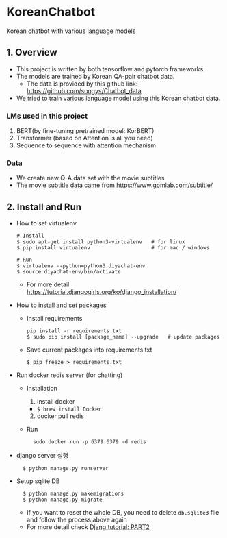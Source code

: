 # KoreanChatbot
Korean chatbot with various language models


## 1. Overview

- This project is written by both tensorflow and pytorch frameworks.
- The models are trained by Korean QA-pair chatbot data.
    + The data is provided by this github link: https://github.com/songys/Chatbot_data
- We tried to train various language model using this Korean chatbot data.

### LMs used in this project

1. BERT(by fine-tuning pretrained model: KorBERT)
2. Transformer (based on Attention is all you need)
3. Sequence to sequence with attention mechanism

### Data

- We create new Q-A data set with the movie subtitles
- The movie subtitle data came from https://www.gomlab.com/subtitle/


## 2. Install and Run

* How to set virtualenv
  ```
  # Install
  $ sudo apt-get install python3-virtualenv   # for linux
  $ pip install virtualenv                    # for mac / windows

  # Run
  $ virtualenv --python=python3 diyachat-env
  $ source diyachat-env/bin/activate
  ```
  - For more detail: https://tutorial.djangogirls.org/ko/django_installation/


* How to install and set packages
  - Install requirements
    ```
    pip install -r requirements.txt
    $ sudo pip install [package_name] --upgrade   # update packages
    ```

  - Save current packages into requirements.txt
    ```
    $ pip freeze > requirements.txt
    ```

* Run docker redis server (for chatting)
  - Installation
    1. Install docker
      - `$ brew install Docker`
    2. docker pull redis

  - Run
    ```
      sudo docker run -p 6379:6379 -d redis
    ```
* django server 실행
  ```
    $ python manage.py runserver
  ```

* Setup sqlite DB
  ```
    $ python manage.py makemigrations
    $ python manage.py migrate
  ```
  - If you want to reset the whole DB, you need to delete `db.sqlite3` file and follow the process above again
  - For more detail check [Djang tutorial: PART2](https://docs.djangoproject.com/ko/2.2/intro/tutorial02/)


